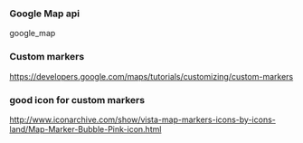### Google Map api





google_map


### Custom markers

https://developers.google.com/maps/tutorials/customizing/custom-markers

### good icon for custom markers

http://www.iconarchive.com/show/vista-map-markers-icons-by-icons-land/Map-Marker-Bubble-Pink-icon.html



```ruby


```

